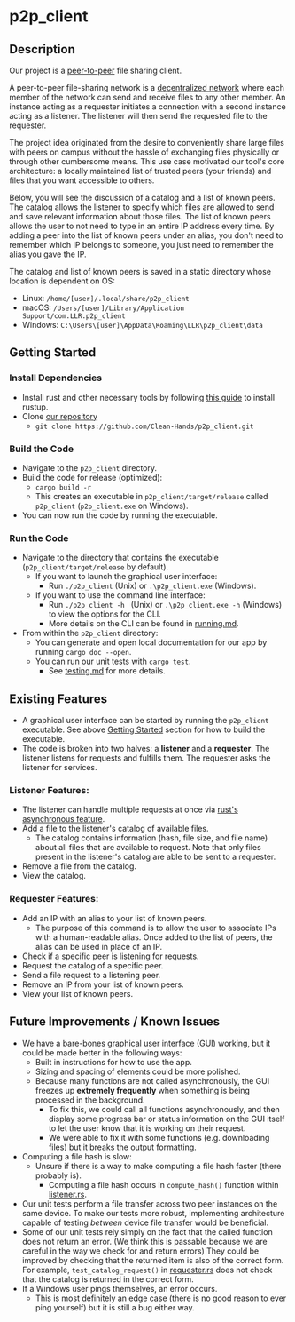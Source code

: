 # p2p_client

## Description
Our project is a [peer-to-peer](https://en.wikipedia.org/wiki/Peer-to-peer) file sharing client.

A peer-to-peer file-sharing network is a [decentralized network](https://en.wikipedia.org/wiki/Decentralized_web) where each member of the network can send and receive files to any other member. An instance acting as a requester initiates a connection with a second instance acting as a listener. The listener will then send the requested file to the requester.

The project idea originated from the desire to conveniently share large files with peers on campus without the hassle of exchanging files physically or through other cumbersome means. This use case motivated our tool's core architecture: a locally maintained list of trusted peers (your friends) and files that you want accessible to others. 

Below, you will see the discussion of a catalog and a list of known peers. The catalog allows the listener to specify which files are allowed to send and save relevant information about those files. The list of known peers allows the user to not need to type in an entire IP address every time. By adding a peer into the list of known peers under an alias, you don't need to remember which IP belongs to someone, you just need to remember the alias you gave the IP.

The catalog and list of known peers is saved in a static directory whose location is dependent on OS:
- Linux: `/home/[user]/.local/share/p2p_client`
- macOS: `/Users/[user]/Library/Application Support/com.LLR.p2p_client`
- Windows: `C:\Users\[user]\AppData\Roaming\LLR\p2p_client\data`

## Getting Started
### Install Dependencies
- Install rust and other necessary tools by following [this guide](https://doc.rust-lang.org/book/ch01-01-installation.html) to install rustup.
- Clone [our repository](https://github.com/Clean-Hands/p2p_client)
  - `git clone https://github.com/Clean-Hands/p2p_client.git`

### Build the Code
- Navigate to the `p2p_client` directory.
- Build the code for release (optimized):
  - `cargo build -r`
  - This creates an executable in `p2p_client/target/release` called `p2p_client` (`p2p_client.exe` on Windows).
- You can now run the code by running the executable.

### Run the Code
- Navigate to the directory that contains the executable (`p2p_client/target/release` by default).
  - If you want to launch the graphical user interface:
    - Run `./p2p_client` (Unix) or `.\p2p_client.exe` (Windows).
  - If you want to use the command line interface:
    - Run `./p2p_client -h ` (Unix) or `.\p2p_client.exe -h` (Windows) to view the options for the CLI.
    - More details on the CLI can be found in [running.md](https://github.com/Clean-Hands/p2p_client/blob/main/doc/running.md).
- From within the `p2p_client` directory:
  - You can generate and open local documentation for our app by running `cargo doc --open`.
  - You can run our unit tests with `cargo test`. 
    - See [testing.md](https://github.com/Clean-Hands/p2p_client/blob/main/doc/testing.md) for more details.

## Existing Features
- A graphical user interface can be started by running the `p2p_client` executable. See above [Getting Started](https://github.com/Clean-Hands/p2p_client/blob/main/README.md#getting-started) section for how to build the executable.
- The code is broken into two halves: a **listener** and a **requester**. The listener listens for requests and fulfills them. The requester asks the listener for services. 
### Listener Features:
  - The listener can handle multiple requests at once via [rust's asynchronous feature](https://rust-lang.github.io/async-book/).
  - Add a file to the listener's catalog of available files.
    - The catalog contains information (hash, file size, and file name) about all files that are available to request. Note that only files present in the listener's catalog are able to be sent to a requester.
  - Remove a file from the catalog.
  - View the catalog.

### Requester Features:
  - Add an IP with an alias to your list of known peers.
    - The purpose of this command is to allow the user to associate IPs with a human-readable alias. Once added to the list of peers, the alias can be used in place of an IP.
  - Check if a specific peer is listening for requests.
  - Request the catalog of a specific peer.
  - Send a file request to a listening peer.
  - Remove an IP from your list of known peers.
  - View your list of known peers.

## Future Improvements / Known Issues
- We have a bare-bones graphical user interface (GUI) working, but it could be made better in the following ways:
  - Built in instructions for how to use the app.
  - Sizing and spacing of elements could be more polished.
  - Because many functions are not called asynchronously, the GUI freezes up **extremely frequently** when something is being processed in the background.
    - To fix this, we could call all functions asynchronously, and then display some progress bar or status information on the GUI itself to let the user know that it is working on their request.
    - We were able to fix it with some functions (e.g. downloading files) but it breaks the output formatting.
- Computing a file hash is slow:
  - Unsure if there is a way to make computing a file hash faster (there probably is).
    - Computing a file hash occurs in `compute_hash()` function within [listener.rs](https://github.com/Clean-Hands/p2p_client/blob/gui/src/listener.rs).
- Our unit tests perform a file transfer across two peer instances on the same device. To make our tests more robust, implementing architecture capable of testing *between* device file transfer would be beneficial.
- Some of our unit tests rely simply on the fact that the called function does not return an error. (We think this is passable because we are careful in the way we check for and return errors) They could be improved by checking that the returned item is also of the correct form. For example, `test_catalog_request()` in [requester.rs](https://github.com/Clean-Hands/p2p_client/blob/main/src/requester.rs) does not check that the catalog is returned in the correct form. 
- If a Windows user pings themselves, an error occurs.
  - This is most definitely an edge case (there is no good reason to ever ping yourself) but it is still a bug either way.
